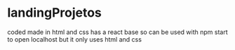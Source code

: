# landingProjetos

coded made in html and css
has a react base so can be used with npm start to open localhost but it only uses html and css
